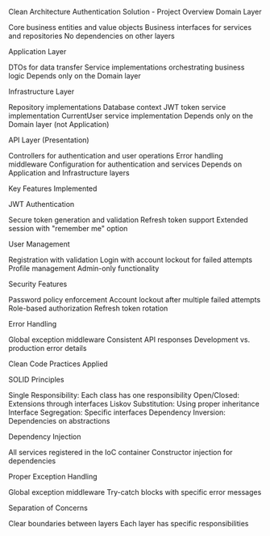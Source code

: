 Clean Architecture Authentication Solution - Project Overview
Domain Layer

Core business entities and value objects
Business interfaces for services and repositories
No dependencies on other layers

Application Layer

DTOs for data transfer
Service implementations orchestrating business logic
Depends only on the Domain layer

Infrastructure Layer

Repository implementations
Database context
JWT token service implementation
CurrentUser service implementation
Depends only on the Domain layer (not Application)

API Layer (Presentation)

Controllers for authentication and user operations
Error handling middleware
Configuration for authentication and services
Depends on Application and Infrastructure layers

Key Features Implemented

JWT Authentication

Secure token generation and validation
Refresh token support
Extended session with "remember me" option


User Management

Registration with validation
Login with account lockout for failed attempts
Profile management
Admin-only functionality


Security Features

Password policy enforcement
Account lockout after multiple failed attempts
Role-based authorization
Refresh token rotation


Error Handling

Global exception middleware
Consistent API responses
Development vs. production error details



Clean Code Practices Applied

SOLID Principles

Single Responsibility: Each class has one responsibility
Open/Closed: Extensions through interfaces
Liskov Substitution: Using proper inheritance
Interface Segregation: Specific interfaces
Dependency Inversion: Dependencies on abstractions


Dependency Injection

All services registered in the IoC container
Constructor injection for dependencies


Proper Exception Handling

Global exception middleware
Try-catch blocks with specific error messages


Separation of Concerns

Clear boundaries between layers
Each layer has specific responsibilities
